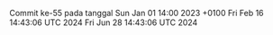 Commit ke-55 pada tanggal Sun Jan 01 14:00 2023 +0100
Fri Feb 16 14:43:06 UTC 2024
Fri Jun 28 14:43:06 UTC 2024
